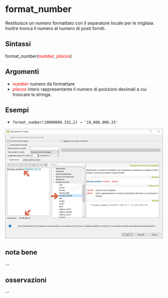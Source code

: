 # format_number

Restituisce un numero formattato con il separatore locale per le migliaia. Inoltre tronca il numero al numero di posti forniti.

## Sintassi

format_number(_<span style="color:red;">number</span>, <span style="color:red;">places</span>_)

## Argomenti

* _<span style="color:red;">number</span>_ numero da formattare
* _<span style="color:red;">places</span>_ intero rappresentante il numero di posizioni decimali a cui troncare la stringa.

## Esempi

* `format_number(10000000.332,2) → '10,000,000.33'`

![](../../img/stringhe_di_testo/format_number/format_number1.png)

## nota bene

--

## osservazioni

--
